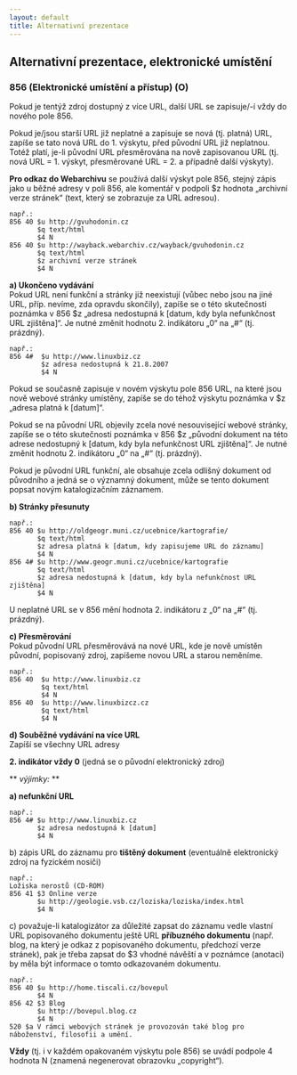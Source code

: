 ```yaml
---
layout: default
title: Alternativní prezentace
---
```


## Alternativní prezentace, elektronické umístění

### 856 (Elektronické umístění a přístup) (O)
Pokud je tentýž zdroj dostupný z více URL, další URL se zapisuje/-í vždy do nového pole 856.

Pokud je/jsou starší URL již neplatné a zapisuje se nová (tj. platná) URL, zapíše se tato nová URL do 1. výskytu, před původní URL již neplatnou. Totéž platí, je-li původní URL přesměrována na nově zapisovanou URL (tj. nová URL = 1. výskyt, přesměrované URL = 2. a případně další výskyty).

**Pro odkaz do Webarchivu** se používá další výskyt pole 856, stejný zápis jako u běžné adresy v poli 856, ale komentář v podpoli $z hodnota „archivní verze stránek“ (text, který se zobrazuje za URL adresou).

```
např.:
856 40 $u http://gvuhodonin.cz
       $q text/html
       $4 N
856 40 $u http://wayback.webarchiv.cz/wayback/gvuhodonin.cz
       $q text/html
       $z archivní verze stránek
       $4 N
```

**a) Ukončeno vydávání**  
Pokud URL není funkční a stránky již neexistují (vůbec nebo jsou na jiné URL, příp. nevíme, zda opravdu skončily), zapíše se o této skutečnosti poznámka v 856 $z „adresa nedostupná k [datum, kdy byla nefunkčnost URL zjištěna]“. Je nutné změnit hodnotu 2. indikátoru „0“ na „#“ (tj. prázdný).

```
např.:
856 4#	$u http://www.linuxbiz.cz
        $z adresa nedostupná k 21.8.2007
        $4 N
```

Pokud se současně zapisuje v novém výskytu pole 856 URL, na které jsou nově webové stránky umístěny, zapíše se do téhož výskytu poznámka v $z „adresa platná k [datum]“.

Pokud se na původní URL objevily zcela nové nesouvisející webové stránky, zapíše se o této skutečnosti poznámka v 856 $z „původní dokument na této adrese nedostupný k [datum, kdy byla nefunkčnost URL zjištěna]“. Je nutné změnit hodnotu 2. indikátoru „0“ na „#“ (tj. prázdný).


Pokud je původní URL funkční, ale obsahuje zcela odlišný dokument od původního a jedná se o významný dokument, může se tento dokument popsat novým katalogizačním záznamem.

**b) Stránky přesunuty**

```
např.:
856 40 $u http://oldgeogr.muni.cz/ucebnice/kartografie/
       $q text/html
       $z adresa platná k [datum, kdy zapisujeme URL do záznamu]
       $4 N
856 4# $u http://www.geogr.muni.cz/ucebnice/kartografie
       $q text/html
       $z adresa nedostupná k [datum, kdy byla nefunkčnost URL zjištěna]
       $4 N
```


U neplatné URL se v 856 mění hodnota 2. indikátoru z „0“ na „#“ (tj. prázdný).

**c) Přesměrování**  
Pokud původní URL přesměrovává na nové URL, kde je nově umístěn původní, popisovaný zdroj, zapíšeme novou URL a starou neměníme.


```
např.:
856 40	$u http://www.linuxbiz.cz
        $q text/html
        $4 N
856 40	$u http://www.linuxbizcz.cz
        $q text/html
        $4 N
```


**d) Souběžné vydávání na více URL**  
Zapíší se všechny URL adresy

**2. indikátor vždy 0** (jedná se o původní elektronický zdroj)

** *výjimky:* **

**a) nefunkční URL**

```
např.:
856 4# $u http://www.linuxbiz.cz
       $z adresa nedostupná k [datum]
       $4 N
```


b) zápis URL do záznamu pro **tištěný dokument** (eventuálně elektronický zdroj na fyzickém nosiči)

```
např.:
Ložiska nerostů (CD-ROM)
856 41 $3 Online verze
       $u http://geologie.vsb.cz/loziska/loziska/index.html
       $4 N
```


c) považuje-li katalogizátor za důležité zapsat do záznamu vedle vlastní URL popisovaného dokumentu ještě URL **příbuzného dokumentu** (např. blog, na který je odkaz z popisovaného dokumentu, předchozí verze stránek), pak je třeba zapsat do $3 vhodné návěští a v poznámce (anotaci) by měla být informace o tomto odkazovaném dokumentu.


```
např.:
856 40 $u http://home.tiscali.cz/bovepul
       $4 N
856 42 $3 Blog
       $u http://bovepul.blog.cz
       $4 N
520 $a V rámci webových stránek je provozován také blog pro náboženství, filosofii a umění.
```


**Vždy** (tj. i v každém opakovaném výskytu pole 856) se uvádí podpole 4 hodnota N (znamená negenerovat obrazovku „copyright“).
